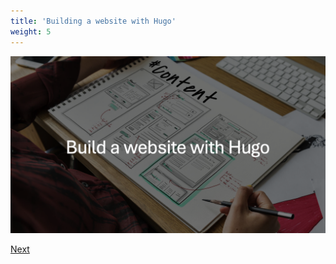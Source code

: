 ```yaml
---
title: 'Building a website with Hugo'
weight: 5
---
```


![Build a website with Hugo][01]

[Next][03]

<!-- link references -->
[01]: slide1.png
[03]: ./slide2
